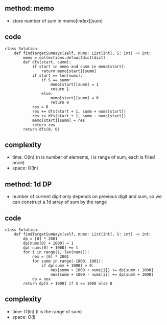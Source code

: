 ## method: memo
- store number of sum in memo[index][sum]

## code
```
class Solution:
    def findTargetSumWays(self, nums: List[int], S: int) -> int:
        memo = collections.defaultdict(dict)
        def dfs(start, summ):
            if start in memo and summ in memo[start]:
                return memo[start][summ]
            if start == len(nums):
                if S == summ:
                    memo[start][summ] = 1
                    return 1
                else:
                    memo[start][summ] = 0
                    return 0
            res = 0
            res += dfs(start + 1, summ + nums[start])
            res += dfs(start + 1, summ - nums[start])
            memo[start][summ] = res
            return res
        return dfs(0, 0)
```

## complexity
- time: O(ln) (n is number of elements, l is range of sum, each is filled once)
- space: O(ln)

## method: 1d DP
- number of current digit only depends on previous digit and sum, so we can construct a 1d array of sum by the range

## code
```
class Solution:
    def findTargetSumWays(self, nums: List[int], S: int) -> int:
        dp = [0] * 2001
        dp[nums[0] + 1000] = 1
        dp[-nums[0] + 1000] += 1
        for i in range(1, len(nums)):
            nex = [0] * 2001
            for summ in range(-1000, 1001):
                if dp[summ + 1000] > 0:
                    nex[summ + 1000 + nums[i]] += dp[summ + 1000]
                    nex[summ + 1000 - nums[i]] += dp[summ + 1000]
            dp = nex
        return dp[S + 1000] if S <= 1000 else 0
```

## complexity
- time: O(ln) (l is the range of sum)
- space: O(l)
